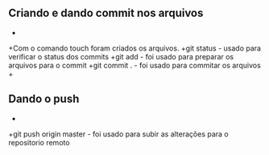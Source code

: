 ## Criando e dando commit nos arquivos
+
+Com o comando touch foram criados os arquivos.
+git status - usado para verificar o status dos commits
+git add - foi usado para preparar os arquivos para o commit
+git commit . - foi usado para commitar os arquivos
+
## Dando o push
+
+git push origin master - foi usado para subir as alterações para o repositorio remoto
 

